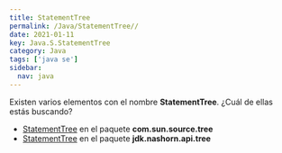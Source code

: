 ```yaml
---
title: StatementTree
permalink: /Java/StatementTree//
date: 2021-01-11
key: Java.S.StatementTree
category: Java
tags: ['java se']
sidebar: 
  nav: java
---
```


Existen varios elementos con el nombre **StatementTree**. ¿Cuál de ellas estás buscando?
<ul>
<li><a href="/Java/StatementTree-com-sun-source-tree/">StatementTree</a> en el paquete <strong>com.sun.source.tree</strong></li>
<li><a href="/Java/StatementTree-jdk-nashorn-api-tree/">StatementTree</a> en el paquete <strong>jdk.nashorn.api.tree</strong></li>
<ul>
